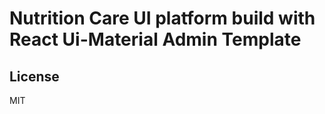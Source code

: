 Nutrition Care UI platform build with React Ui-Material Admin Template
================================

License
-------
MIT
